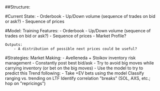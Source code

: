 ##Structure:

#Current State:
    - Orderbook
    - Up/Down volume (sequence of trades on bid or ask?)
    - Sequence of prices

#Model:
    Training Features:
        - Orderbook
        - Up/Down volume (sequence of trades on bid or ask?)
        - Sequence of prices
        - Market Profile?

    Outputs:
        - A distribution of possible next prices could be useful?

#Strategies:
    Market Making:
        - Avelleneda + Stoikov inventory risk management
        - Constantly post best bid/ask
        - Try to avoid big moves while carrying inventory (or bet on the big moves)
            - Use the model to try to predict this
    Trend following:
        - Take +EV bets using the model
    Classify ranging vs. trending on LTF
    Identify correlation "breaks" (SOL, AXS, etc.; hop on "repricings")
    
